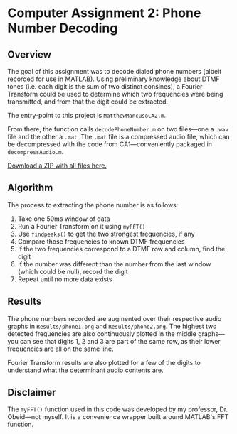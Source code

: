 # Computer Assignment 2: Phone Number Decoding
## Overview
The goal of this assignment was to decode dialed phone numbers (albeit recorded for use in MATLAB). Using preliminary knowledge about DTMF tones (i.e. each digit is the sum of two distinct consines), a Fourier Transform could be used to determine which two frequencies were being transmitted, and from that the digit could be extracted.

The entry-point to this project is `MatthewMancusoCA2.m`.

From there, the function calls `decodePhoneNumber.m` on two files—one a `.wav` file and the other a `.mat`. The `.mat` file is a compressed audio file, which can be decompressed with the code from CA1—conveniently packaged in `decompressAudio.m`.

[Download a ZIP with all files here.](https://drive.google.com/file/d/1GXZh2KtPaX7LcRU7gKvjNeA3_5PeJ8d4/view?usp=sharing)

## Algorithm
The process to extracting the phone number is as follows:
1. Take one 50ms window of data
2. Run a Fourier Transform on it using `myFFT()`
3. Use `findpeaks()` to get the two strongest frequencies, if any
4. Compare those frequencies to known DTMF frequencies
5. If the two frequencies correspond to a DTMF row and column, find the digit
6. If the number was different than the number from the last window (which could be null), record the digit
7. Repeat until no more data exists

## Results
The phone numbers recorded are augmented over their respective audio graphs in `Results/phone1.png` and `Results/phone2.png`. The highest two detected frequencies are also continuously plotted in the middle graphs—you can see that digits 1, 2 and 3 are part of the same row, as their lower frequencies are all on the same line.

Fourier Transform results are also plotted for a few of the digits to understand what the determinant audio contents are.

## Disclaimer
The `myFFT()` function used in this code was developed by my professor, Dr. Obeid—not myself. It is a convenience wrapper built around MATLAB's FFT function.
